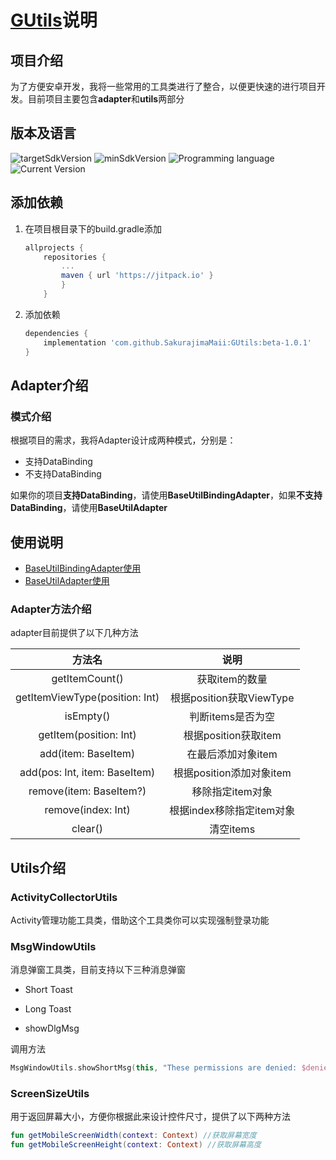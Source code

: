 # [GUtils](https://github.com/SakurajimaMaii/GUtils)说明

## 项目介绍

为了方便安卓开发，我将一些常用的工具类进行了整合，以便更快速的进行项目开发。目前项目主要包含**adapter**和**utils**两部分

## 版本及语言

![targetSdkVersion](https://img.shields.io/badge/targetSdkVersion-30-%230984e3)  ![minSdkVersion](https://img.shields.io/badge/minSdkVersion-23-%23079992)  ![Programming language](https://img.shields.io/badge/Programming%20language-kotlin-%23eb3b5a) ![Current Version](https://img.shields.io/badge/Current%20Version-Beta--1.0.1-%23eb4d4b)

## 添加依赖

1. 在项目根目录下的build.gradle添加

	```gradle
	allprojects {
		repositories {
			...
			maven { url 'https://jitpack.io' }
			}
		}
	```
2. 添加依赖
	```gradle
   	dependencies {
   		implementation 'com.github.SakurajimaMaii:GUtils:beta-1.0.1'
   	}
	```

## Adapter介绍

### 模式介绍

根据项目的需求，我将Adapter设计成两种模式，分别是：
- 支持DataBinding
- 不支持DataBinding

如果你的项目**支持DataBinding**，请使用**BaseUtilBindingAdapter**，如果**不支持DataBinding**，请使用**BaseUtilAdapter**

## 使用说明

- [BaseUtilBindingAdapter使用](https://github.com/SakurajimaMaii/GUtils/blob/master/docs/BaseBindingAdapterDoc.md)
- [BaseUtilAdapter使用](https://github.com/SakurajimaMaii/GUtils/blob/master/docs/BaseAdapterDoc.md)

### Adapter方法介绍

adapter目前提供了以下几种方法

|             方法名             |           说明            |
| :----------------------------: | :-----------------------: |
|         getItemCount()         |      获取item的数量       |
| getItemViewType(position: Int) | 根据position获取ViewType  |
|           isEmpty()            |     判断items是否为空     |
|     getItem(position: Int)     |   根据position获取item    |
|      add(item: BaseItem)       |    在最后添加对象item     |
| add(pos: Int, item: BaseItem)  | 根据position添加对象item  |
|    remove(item: BaseItem?)     |     移除指定item对象      |
|       remove(index: Int)       | 根据index移除指定item对象 |
|            clear()             |         清空items         |

## Utils介绍

### ActivityCollectorUtils

Activity管理功能工具类，借助这个工具类你可以实现强制登录功能

### MsgWindowUtils

消息弹窗工具类，目前支持以下三种消息弹窗

- Short Toast

- Long Toast

- showDlgMsg

调用方法
```kotlin
MsgWindowUtils.showShortMsg(this, "These permissions are denied: $deniedList")
```

### ScreenSizeUtils

用于返回屏幕大小，方便你根据此来设计控件尺寸，提供了以下两种方法

```kotlin
fun getMobileScreenWidth(context: Context) //获取屏幕宽度
fun getMobileScreenHeight(context: Context) //获取屏幕高度
```

